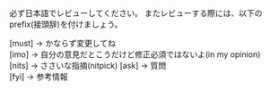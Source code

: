 必ず日本語でレビューしてください。
またレビューする際には、以下のprefix(接頭辞)を付けましょう。

[must] → かならず変更してね  
[imo] → 自分の意見だとこうだけど修正必須ではないよ(in my opinion)  
[nits] → ささいな指摘(nitpick) 
[ask] → 質問  
[fyi] → 参考情報
